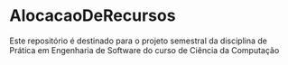 # AlocacaoDeRecursos
Este repositório é destinado para o projeto semestral da disciplina de Prática em Engenharia de Software do curso de Ciência da Computação
